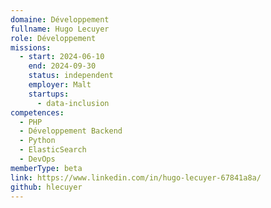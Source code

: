 ```yaml
---
domaine: Développement
fullname: Hugo Lecuyer
role: Développement
missions:
  - start: 2024-06-10
    end: 2024-09-30
    status: independent
    employer: Malt
    startups:
      - data-inclusion
competences:
  - PHP
  - Développement Backend
  - Python
  - ElasticSearch
  - DevOps
memberType: beta
link: https://www.linkedin.com/in/hugo-lecuyer-67841a8a/
github: hlecuyer
---
```

